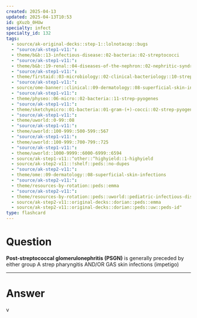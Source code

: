 ```yaml
---
created: 2025-04-13
updated: 2025-04-13T10:53
id: gXuzb_0HUw
specialty: infect
specialty_id: 132
tags:
  - source/ak-original-decks::step-1::lolnotacop::bugs
  - "source/ak-step1-v11:": 
  - theme/b&b::13-infectious-disease::02-bacteria::02-streptococci
  - "source/ak-step1-v11:": 
  - theme/b&b::19-renal::04-diseases-of-the-nephron::02-nephritic-syndrome
  - "source/ak-step1-v11:": 
  - theme/firstaid::03-microbiology::02-clinical-bacteriology::10-strep-pyogenes-(group-a-streptococci)
  - "source/ak-step1-v11:": 
  - source/ome-banner::clinical::09-dermatology::08-superficial-skin-infections
  - "source/ak-step1-v11:": 
  - theme/physeo::06-micro::02-bacteria::11-strep-pyogenes
  - "source/ak-step1-v11:": 
  - theme/sketchymicro::01-bacteria::01-gram-(+)-cocci::02-strep-pyogenes-(group-a-strep)
  - "source/ak-step1-v11:": 
  - theme/uworld::0-99::08
  - "source/ak-step1-v11:": 
  - theme/uworld::100-999::500-599::567
  - "source/ak-step1-v11:": 
  - theme/uworld::100-999::700-799::725
  - "source/ak-step1-v11:": 
  - theme/uworld::1000-9999::6000-6999::6594
  - source/ak-step1-v11::^other::^highyield::1-highyield
  - source/ak-step2-v11::!shelf::peds::no-dupes
  - "source/ak-step2-v11:": 
  - theme/ome::09-dermatology::08-superficial-skin-infections
  - "source/ak-step2-v11:": 
  - theme/resources-by-rotation::peds::emma
  - "source/ak-step2-v11:": 
  - theme/resources-by-rotation::peds::uworld::pediatric-infectious-disease::peds-infectious-disease-dorian
  - source/ak-step2-v11::original-decks::dorian::peds::emma
  - source/ak-step2-v11::original-decks::dorian::peds::uw::peds-id"
type: flashcard
---
```


# Question
**Post-streptococcal glomerulonephritis (PSGN)** is generally preceded by either group A strep pharyngitis AND/OR GAS skin infections (impetigo)

---

# Answer
v